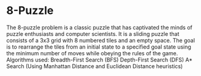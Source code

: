 # 8-Puzzle
The 8-puzzle problem is a classic puzzle that has captivated the minds of puzzle enthusiasts and computer scientists. It is a sliding puzzle that consists of a 3x3 grid with 8 numbered tiles and an empty space. The goal is to rearrange the tiles from an initial state to a specified goal state using the minimum number of moves while obeying the rules of the game.
Algorithms used:
Breadth-First Search (BFS)
Depth-First Search (DFS)
A* Search (Using Manhattan Distance and Euclidean Distance heuristics)
